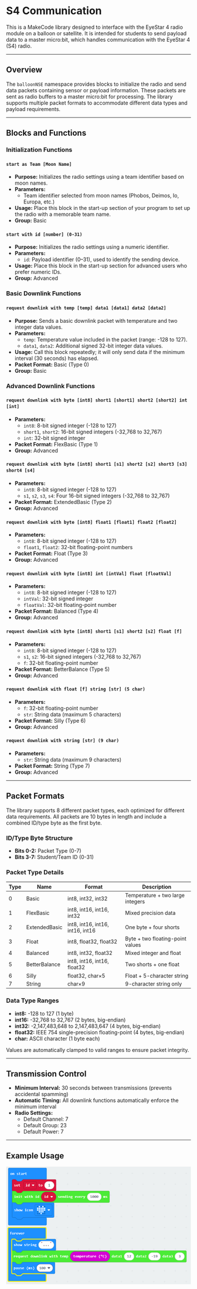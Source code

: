 # S4 Communication

This is a MakeCode library designed to interface with the EyeStar 4 radio module on a balloon or satellite. It is intended for students to send payload data to a master micro:bit, which handles communication with the EyeStar 4 (S4) radio.

---

## Overview

The `balloonNSE` namespace provides blocks to initialize the radio and send data packets containing sensor or payload information. These packets are sent as radio buffers to a master micro:bit for processing. The library supports multiple packet formats to accommodate different data types and payload requirements.

---

## Blocks and Functions

### Initialization Functions

#### `start as Team [Moon Name]`

- **Purpose:** Initializes the radio settings using a team identifier based on moon names.
- **Parameters:**
  - Team identifier selected from moon names (Phobos, Deimos, Io, Europa, etc.)
- **Usage:** Place this block in the start-up section of your program to set up the radio with a memorable team name.
- **Group:** Basic

#### `start with id [number] (0-31)`

- **Purpose:** Initializes the radio settings using a numeric identifier.
- **Parameters:**
  - `id`: Payload identifier (0–31), used to identify the sending device.
- **Usage:** Place this block in the start-up section for advanced users who prefer numeric IDs.
- **Group:** Advanced

### Basic Downlink Functions

#### `request downlink with temp [temp] data1 [data1] data2 [data2]`

- **Purpose:** Sends a basic downlink packet with temperature and two integer data values.
- **Parameters:**
  - `temp`: Temperature value included in the packet (range: -128 to 127).
  - `data1`, `data2`: Additional signed 32-bit integer data values.
- **Usage:** Call this block repeatedly; it will only send data if the minimum interval (30 seconds) has elapsed.
- **Packet Format:** Basic (Type 0)
- **Group:** Basic

### Advanced Downlink Functions

#### `request downlink with byte [int8] short1 [short1] short2 [short2] int [int]`

- **Parameters:**
  - `int8`: 8-bit signed integer (-128 to 127)
  - `short1`, `short2`: 16-bit signed integers (-32,768 to 32,767)
  - `int`: 32-bit signed integer
- **Packet Format:** FlexBasic (Type 1)
- **Group:** Advanced

#### `request downlink with byte [int8] short1 [s1] short2 [s2] short3 [s3] short4 [s4]`

- **Parameters:**
  - `int8`: 8-bit signed integer (-128 to 127)
  - `s1`, `s2`, `s3`, `s4`: Four 16-bit signed integers (-32,768 to 32,767)
- **Packet Format:** ExtendedBasic (Type 2)
- **Group:** Advanced

#### `request downlink with byte [int8] float1 [float1] float2 [float2]`

- **Parameters:**
  - `int8`: 8-bit signed integer (-128 to 127)
  - `float1`, `float2`: 32-bit floating-point numbers
- **Packet Format:** Float (Type 3)
- **Group:** Advanced

#### `request downlink with byte [int8] int [intVal] float [floatVal]`

- **Parameters:**
  - `int8`: 8-bit signed integer (-128 to 127)
  - `intVal`: 32-bit signed integer
  - `floatVal`: 32-bit floating-point number
- **Packet Format:** Balanced (Type 4)
- **Group:** Advanced

#### `request downlink with byte [int8] short1 [s1] short2 [s2] float [f]`

- **Parameters:**
  - `int8`: 8-bit signed integer (-128 to 127)
  - `s1`, `s2`: 16-bit signed integers (-32,768 to 32,767)
  - `f`: 32-bit floating-point number
- **Packet Format:** BetterBalance (Type 5)
- **Group:** Advanced

#### `request downlink with float [f] string [str] (5 char)`

- **Parameters:**
  - `f`: 32-bit floating-point number
  - `str`: String data (maximum 5 characters)
- **Packet Format:** Silly (Type 6)
- **Group:** Advanced

#### `request downlink with string [str] (9 char)`

- **Parameters:**
  - `str`: String data (maximum 9 characters)
- **Packet Format:** String (Type 7)
- **Group:** Advanced

---

## Packet Formats

The library supports 8 different packet types, each optimized for different data requirements. All packets are 10 bytes in length and include a combined ID/type byte as the first byte.

### ID/Type Byte Structure
- **Bits 0-2:** Packet Type (0-7)
- **Bits 3-7:** Student/Team ID (0-31)

### Packet Type Details

| Type | Name | Format | Description |
|------|------|--------|-------------|
| 0 | Basic | int8, int32, int32 | Temperature + two large integers |
| 1 | FlexBasic | int8, int16, int16, int32 | Mixed precision data |
| 2 | ExtendedBasic | int8, int16, int16, int16, int16 | One byte + four shorts |
| 3 | Float | int8, float32, float32 | Byte + two floating-point values |
| 4 | Balanced | int8, int32, float32 | Mixed integer and float |
| 5 | BetterBalance | int8, int16, int16, float32 | Two shorts + one float |
| 6 | Silly | float32, char×5 | Float + 5-character string |
| 7 | String | char×9 | 9-character string only |

### Data Type Ranges
- **int8:** -128 to 127 (1 byte)
- **int16:** -32,768 to 32,767 (2 bytes, big-endian)
- **int32:** -2,147,483,648 to 2,147,483,647 (4 bytes, big-endian)
- **float32:** IEEE 754 single-precision floating-point (4 bytes, big-endian)
- **char:** ASCII character (1 byte each)

Values are automatically clamped to valid ranges to ensure packet integrity.

---

## Transmission Control

- **Minimum Interval:** 30 seconds between transmissions (prevents accidental spamming)
- **Automatic Timing:** All downlink functions automatically enforce the minimum interval
- **Radio Settings:** 
  - Default Channel: 7
  - Default Group: 23
  - Default Power: 7

---

## Example Usage

![make code blocks](example.png)
